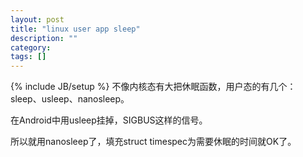 ```yaml
---
layout: post
title: "linux user app sleep"
description: ""
category: 
tags: []
---
```

{% include JB/setup %}
不像内核态有大把休眠函数，用户态的有几个：sleep、usleep、nanosleep。

在Android中用usleep挂掉，SIGBUS这样的信号。

所以就用nanosleep了，填充struct timespec为需要休眠的时间就OK了。

